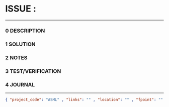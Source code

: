 # ISSUE :
--------------------------------
### 0 DESCRIPTION


### 1 SOLUTION


### 2 NOTES


### 3 TEST/VERIFICATION


### 4 JOURNAL



--------------------------------
```json
{ "project_code": "ASML" , "links": "" , "location": "" , "fpoint": "" }
```
